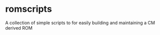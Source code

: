 romscripts
==========

A collection of simple scripts to for easily building and maintaining a CM derived ROM


